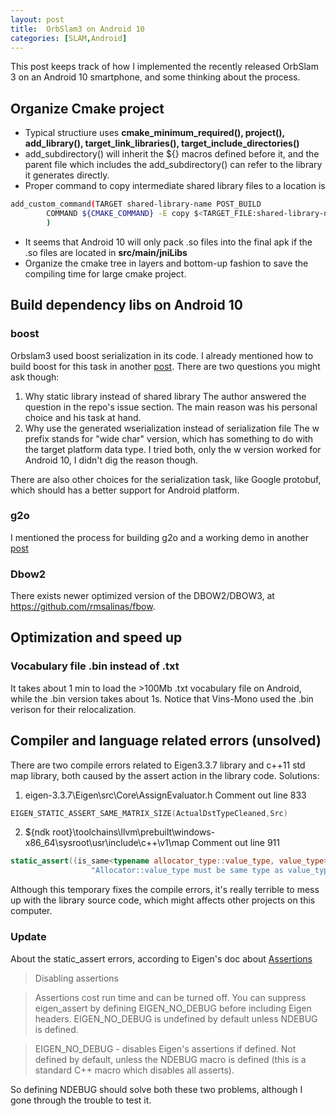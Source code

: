 ```yaml
---
layout: post
title:  OrbSlam3 on Android 10
categories: [SLAM,Android]
---
```


This post keeps track of how I implemented the recently released OrbSlam 3 on an Android 10 smartphone, and some thinking about the process. 

## Organize Cmake project

- Typical structiure uses **cmake_minimum_required(), project(), add_library(), target_link_libraries(), target_include_directories()**
- add_subdirectory() will inherit the ${} macros defined before it, and the parent file which includes the add_subdirectory() can refer to the library it generates directly. 
- Proper command to copy intermediate shared library files to a location is 
```sh
add_custom_command(TARGET shared-library-name POST_BUILD
        COMMAND ${CMAKE_COMMAND} -E copy $<TARGET_FILE:shared-library-name> ${PROJECT_SOURCE_DIR}/lib/new-shared-library-name(e.g. shared-library-name or libshared-library-name.so) 
        )
```
- It seems that Android 10 will only pack .so files into the final apk if the .so files are located in **src/main/jniLibs**
- Organize the cmake tree in layers and bottom-up fashion to save the compiling time for large cmake project. 


## Build dependency libs on Android 10

### boost 
Orbslam3 used boost serialization in its code. I already mentioned how to build boost for this task in another [post](https://zhaoqunzhong.github.io/boost-for-android/). There are two questions you might ask though: 
1. Why static library instead of shared library
	The author answered the question in the repo's issue section. The main reason was his personal choice and his task at hand. 
2. Why use the generated wserialization instead of serialization file
	The w prefix stands for "wide char" version, which has something to do with the target platform data type. I tried both, only the w version worked for Android 10, I didn't dig the reason though. 

There are also other choices for the serialization task, like Google protobuf, which should has a better support for Android platform.

### g2o
I mentioned the process for building g2o and a working demo in another [post](https://zhaoqunzhong.github.io/g2o-for-android/)

### Dbow2
There exists newer optimized version of the DBOW2/DBOW3, at https://github.com/rmsalinas/fbow. 

## Optimization and speed up 

### Vocabulary file .bin instead of .txt 
It takes about 1 min to load the >100Mb .txt vocabulary file on Android, while the .bin version takes about 1s. Notice that Vins-Mono used the .bin verison for their relocalization. 

## Compiler and language related errors (unsolved)

There are two compile errors related to Eigen3.3.7 library and c++11 std map library, both caused by the assert action in the library code. Solutions:
1. eigen-3.3.7\Eigen\src\Core\AssignEvaluator.h
	Comment out line 833 
```cpp
EIGEN_STATIC_ASSERT_SAME_MATRIX_SIZE(ActualDstTypeCleaned,Src)
```
2. ${ndk root}\toolchains\llvm\prebuilt\windows-x86_64\sysroot\usr\include\c++\v1\map
	Comment out line 911
```cpp
static_assert((is_same<typename allocator_type::value_type, value_type>::value),
                  "Allocator::value_type must be same type as value_type");
```
Although this temporary fixes the compile errors, it's really terrible to mess up with the library source code, which might affects other projects on this computer. 

### Update

About the static_assert errors, according to Eigen's doc about [Assertions](https://eigen.tuxfamily.org/dox/TopicAssertions.html)

>Disabling assertions

>Assertions cost run time and can be turned off. You can suppress eigen_assert by defining EIGEN_NO_DEBUG before including Eigen headers. EIGEN_NO_DEBUG is undefined by default unless NDEBUG is defined.

>EIGEN_NO_DEBUG - disables Eigen's assertions if defined. Not defined by default, unless the NDEBUG macro is defined (this is a standard C++ macro which disables all asserts). 

So defining NDEBUG should solve both these two problems, although I gone through the trouble to test it.